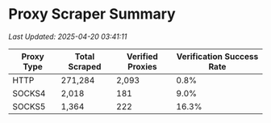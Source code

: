 # Proxy Scraper Summary

_Last Updated: 2025-04-20 03:41:11_

| Proxy Type | Total Scraped | Verified Proxies | Verification Success Rate |
|------------|--------------|------------------|--------------------------|
| HTTP | 271,284 | 2,093 | 0.8% |
| SOCKS4 | 2,018 | 181 | 9.0% |
| SOCKS5 | 1,364 | 222 | 16.3% |
